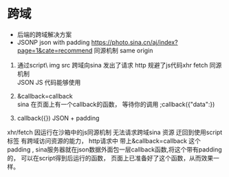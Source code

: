 # 跨域 
  - 后端的跨域解决方案
  - JSONP json with padding
    https://photo.sina.cn/aj/index?page=1&cate=recommend
    同源机制 same origin

  1. 通过script\ img  src  跨域向sina 发出了请求  http
  规避了js代码xhr  fetch  同源机制  
  JSON  JS  代码能够使用    

  2. &callback=callback  
    sina  在页面上有一个callback的函数， 等待你的调用
    ;callback({"data":})
  3. callback({})  JSON + padding   

  xhr/fetch 因运行在沙箱中的js同源机制 无法请求跨域sina  资源
  迂回到使用script标签  有跨域访问资源的能力， http请求中
  带上&callback=callback  这个padding , sina服务器就在json数据外面包一层callback函数,将这个带有padding的， 可以在script得到后运行的函数， 页面上已准备好了这个函数，从而效果一样。 

